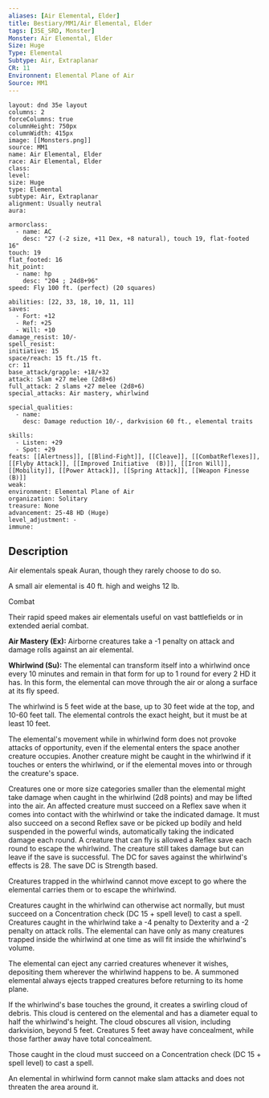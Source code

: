 ```yaml
---
aliases: [Air Elemental, Elder]
title: Bestiary/MM1/Air Elemental, Elder
tags: [35E_SRD, Monster]
Monster: Air Elemental, Elder
Size: Huge
Type: Elemental
Subtype: Air, Extraplanar
CR: 11
Environnent: Elemental Plane of Air
Source: MM1
---
```


```statblock
layout: dnd 35e layout
columns: 2
forceColumns: true
columnHeight: 750px
columnWidth: 415px
image: [[Monsters.png]]
source: MM1
name: Air Elemental, Elder
race: Air Elemental, Elder
class: 
level: 
size: Huge
type: Elemental
subtype: Air, Extraplanar
alignment: Usually neutral
aura: 

armorclass:
  - name: AC
    desc: "27 (-2 size, +11 Dex, +8 natural), touch 19, flat-footed 16"
touch: 19
flat_footed: 16
hit_point:
  - name: hp
    desc: "204 ; 24d8+96"
speed: Fly 100 ft. (perfect) (20 squares)

abilities: [22, 33, 18, 10, 11, 11]
saves:
  - Fort: +12
  - Ref: +25
  - Will: +10
damage_resist: 10/-
spell_resist: 
initiative: 15
space/reach: 15 ft./15 ft.
cr: 11
base_attack/grapple: +18/+32
attack: Slam +27 melee (2d8+6)
full_attack: 2 slams +27 melee (2d8+6)
special_attacks: Air mastery, whirlwind

special_qualities:
  - name: 
    desc: Damage reduction 10/-, darkvision 60 ft., elemental traits

skills:
  - Listen: +29
  - Spot: +29
feats: [[Alertness]], [[Blind-Fight]], [[Cleave]], [[CombatReflexes]], [[Flyby Attack]], [[Improved Initiative  (B)]], [[Iron Will]], [[Mobility]], [[Power Attack]], [[Spring Attack]], [[Weapon Finesse (B)]]
weak: 
environment: Elemental Plane of Air
organization: Solitary
treasure: None
advancement: 25-48 HD (Huge)
level_adjustment: -
immune: 
```

## Description

<p>Air elementals speak Auran, though they rarely choose to do so.</p>
<p>A small air elemental is 40 ft. high and weighs 12 lb.</p>
<p>Combat</p>
<p>Their rapid speed makes air elementals useful on vast battlefields or in extended aerial combat.</p>
<p>
            <b>Air Mastery (Ex):</b> Airborne creatures take a -1 penalty on attack and damage rolls against an air elemental.</p>
<p>
            <b>Whirlwind (Su):</b> The elemental can transform itself into a whirlwind once every 10 minutes and remain in that form for up to 1 round for every 2 HD it has. In this form, the elemental can move through the air or along a surface at its fly speed.</p>
<p>The whirlwind is 5 feet wide at the base, up to 30 feet wide at the top, and 10-60 feet tall. The elemental controls the exact height, but it must be at least 10 feet.</p>
<p>The elemental's movement while in whirlwind form does not provoke attacks of opportunity, even if the elemental enters the space another creature occupies. Another creature might be caught in the whirlwind if it touches or enters the whirlwind, or if the elemental moves into or through the creature's space.</p>
<p>Creatures one or more size categories smaller than the elemental might take damage when caught in the whirlwind (2d8 points) and may be lifted into the air. An affected creature must succeed on a Reflex save when it comes into contact with the whirlwind or take the indicated damage. It must also succeed on a second Reflex save or be picked up bodily and held suspended in the powerful winds, automatically taking the indicated damage each round. A creature that can fly is allowed a Reflex save each round to escape the whirlwind. The creature still takes damage but can leave if the save is successful. The DC for saves against the whirlwind's effects is 28. The save DC is Strength based.</p>
<p>Creatures trapped in the whirlwind cannot move except to go where the elemental carries them or to escape the whirlwind.</p>
<p>Creatures caught in the whirlwind can otherwise act normally, but must succeed on a Concentration check (DC 15 + spell level) to cast a spell. Creatures caught in the whirlwind take a -4 penalty to Dexterity and a -2 penalty on attack rolls. The elemental can have only as many creatures trapped inside the whirlwind at one time as will fit inside the whirlwind's volume.</p>
<p>The elemental can eject any carried creatures whenever it wishes, depositing them wherever the whirlwind happens to be. A summoned elemental always ejects trapped creatures before returning to its home plane.</p>
<p>If the whirlwind's base touches the ground, it creates a swirling cloud of debris. This cloud is centered on the elemental and has a diameter equal to half the whirlwind's height. The cloud obscures all vision, including darkvision, beyond 5 feet. Creatures 5 feet away have concealment, while those farther away have total concealment.</p>
<p>Those caught in the cloud must succeed on a Concentration check (DC 15 + spell level) to cast a spell.</p>
<p>An elemental in whirlwind form cannot make slam attacks and does not threaten the area around it.</p>